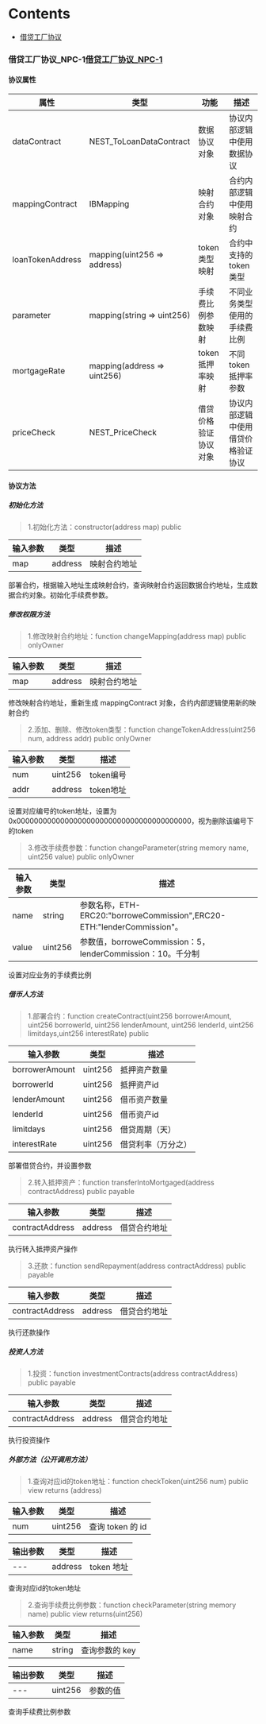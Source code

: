 # Contents  
- [借贷工厂协议](#借贷工厂协议_NPC-1)  


### 借贷工厂协议_NPC-1[借贷工厂协议_NPC-1](#借贷工厂协议_NPC-1)
#### 协议属性
属性 | 类型 | 功能 | 描述
---|---|---|---
dataContract | NEST_ToLoanDataContract | 数据协议对象 | 协议内部逻辑中使用数据协议
mappingContract | IBMapping | 映射合约对象 | 合约内部逻辑中使用映射合约
loanTokenAddress | mapping(uint256 => address) | token类型映射 | 合约中支持的token类型
parameter | mapping(string => uint256) | 手续费比例参数映射 | 不同业务类型使用的手续费比例
mortgageRate | mapping(address => uint256) | token抵押率映射 | 不同token抵押率参数
priceCheck | NEST_PriceCheck | 借贷价格验证协议对象 | 协议内部逻辑中使用借贷价格验证协议
#### 协议方法
##### 初始化方法
> 1.初始化方法：constructor(address map) public

输入参数 | 类型 | 描述
---|---|---
map | address | 映射合约地址

部署合约，根据输入地址生成映射合约，查询映射合约返回数据合约地址，生成数据合约对象。初始化手续费参数。
##### 修改权限方法
> 1.修改映射合约地址：function changeMapping(address map) public onlyOwner

输入参数 | 类型 | 描述
---|---|---
map | address | 映射合约地址

修改映射合约地址，重新生成 mappingContract 对象，合约内部逻辑使用新的映射合约

> 2.添加、删除、修改token类型：function changeTokenAddress(uint256 num, address addr) public onlyOwner

输入参数 | 类型 | 描述
---|---|---
num | uint256 | token编号
addr | address | token地址

设置对应编号的token地址，设置为0x0000000000000000000000000000000000000000，视为删除该编号下的token

> 3.修改手续费参数：function changeParameter(string memory name, uint256 value) public onlyOwner

输入参数 | 类型 | 描述
---|---|---
name | string | 参数名称，ETH-ERC20:"borroweCommission",ERC20-ETH:"lenderCommission"。
value | uint256 | 参数值，borroweCommission：5，lenderCommission：10。千分制

设置对应业务的手续费比例
##### 借币人方法
> 1.部署合约：function createContract(uint256 borrowerAmount, uint256 borrowerId, uint256 lenderAmount, uint256 lenderId, uint256 limitdays,uint256 interestRate) public

输入参数 | 类型 | 描述
---|---|---
borrowerAmount | uint256 | 抵押资产数量
borrowerId | uint256 | 抵押资产id
lenderAmount | uint256 | 借币资产数量
lenderId | uint256 | 借币资产id
limitdays | uint256 | 借贷周期（天）
interestRate | uint256 | 借贷利率（万分之）

部署借贷合约，并设置参数

> 2.转入抵押资产：function transferIntoMortgaged(address contractAddress) public payable

输入参数 | 类型 | 描述
---|---|---
contractAddress | address | 借贷合约地址

执行转入抵押资产操作

> 3.还款：function sendRepayment(address contractAddress) public payable

输入参数 | 类型 | 描述
---|---|---
contractAddress | address | 借贷合约地址

执行还款操作

##### 投资人方法
> 1.投资：function investmentContracts(address contractAddress) public payable

输入参数 | 类型 | 描述
---|---|---
contractAddress | address | 借贷合约地址

执行投资操作

##### 外部方法（公开调用方法）
> 1.查询对应id的token地址：function checkToken(uint256 num) public view returns (address)

输入参数 | 类型 | 描述
---|---|---
num | uint256 | 查询 token 的 id

输出参数 | 类型 | 描述
---|---|---
--- | address | token 地址

查询对应id的token地址

> 2.查询手续费比例参数：function checkParameter(string memory name) public view returns(uint256)

输入参数 | 类型 | 描述
---|---|---
name | string | 查询参数的 key 

输出参数 | 类型 | 描述
---|---|---
--- | uint256 | 参数的值

查询手续费比例参数
